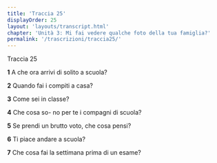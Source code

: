 ```yaml
---
title: 'Traccia 25'
displayOrder: 25
layout: 'layouts/transcript.html'
chapter: 'Unità 3: Mi fai vedere qualche foto della tua famiglia?'
permalink: '/trascrizioni/traccia25/'
---
```


Traccia 25

**1** A che ora arrivi di solito a scuola?

**2** Quando fai i compiti a casa?

**3** Come sei in classe?

**4** Che cosa so-
no per te i compagni di scuola?

**5** Se prendi un brutto voto, che cosa pensi?

**6** Ti piace andare a scuola?

**7** Che cosa fai la settimana prima di un esame?
